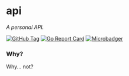 # api

_A personal API._

[![GitHub Tag][tag-img]][tag]
[![Go Report Card][grp-img]][grp]
[![Microbadger][microbadger-img]][microbadger]

### Why?

Why... not?

[tag]: https://github.com/stevenxie/api/releases
[tag-img]: https://img.shields.io/github/tag/stevenxie/api.svg
[travis]: https://travis-ci.com/stevenxie/api
[travis-img]: https://travis-ci.com/stevenxie/api.svg?branch=master
[grp]: https://goreportcard.com/report/github.com/stevenxie/api
[grp-img]: https://goreportcard.com/badge/github.com/stevenxie/api
[microbadger]: https://microbadger.com/images/stevenxie/api
[microbadger-img]: https://images.microbadger.com/badges/image/stevenxie/api.svg
